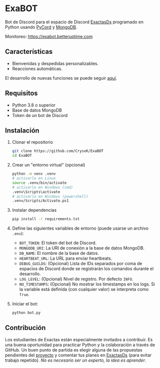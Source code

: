 # ExaBOT

Bot de Discord para el espacio de Discord [ExactasDs](https://dsc.gg/exactasds)
programado en Python usando
[PyCord](https://github.com/Pycord-Development/pycord) y
[MongoDB](https://www.mongodb.com/).

Monitoreo: <https://exabot.betteruptime.com>

## Características

- Bienvenidas y despedidas personalizables.
- Reacciones automáticas.

El desarrollo de nuevas funciones se puede seguir [aquí](https://github.com/users/CrysoK/projects/2).

## Requisitos

- Python 3.8 o superior
- Base de datos MongoDB
- Token de un bot de Discord

## Instalación

1. Clonar el repositorio

    ```bash
    git clone https://github.com/CrysoK/ExaBOT
    cd ExaBOT

2. Crear un "entorno virtual" (opcional)

    ```bash
    python -m venv .venv
    # activarlo en Linux
    source .venv/bin/activate
    # activarlo en Windows (cmd)
    .venv\Scripts\activate
    # activarlo en Windows (powershell)
    .venv/Scripts/Activate.ps1
    ```

3. Instalar dependencias

    ```bash
    pip install -r requirements.txt
    ```

4. Define las siguientes variables de entorno (puede usarse un archivo `.env`):
    - `BOT_TOKEN`: El token del bot de Discord.
    - `MONGODB_URI`: La URI de conexión a la base de datos MongoDB.
    - `DB_NAME`: El nombre de la base de datos.
    - `HEARTBEAT_URL`: La URL para enviar heartbeats.
    - `DEBUG_GUILDS`: (Opcional) Lista de IDs separados por coma de espacios de
      Discord donde se registrarán los comandos durante el desarrollo.
    - `LOG_LEVEL`: (Opcional) Nivel de registro. Por defecto `INFO`.
    - `NO_TIMESTAMPS`: (Opcional) No mostrar los timestamps en los logs. Si la
      variable está definida (con cualquier valor) se interpreta como `True`.

5. Iniciar el bot:

    ```bash
    python bot.py
    ```

## Contribución

Los estudiantes de Exactas están especialmente invitados a contribuir. Es una
buena oportunidad para practicar Python y la colaboración a través de GitHub. Un
buen punto de partida es elegir alguna de las propuestas pendientes del
[proyecto](https://github.com/users/CrysoK/projects/2) y comentar tus planes en
[ExactasDs](https://dsc.gg/exactasds) (para evitar trabajo repetido). *No es
necesario ser un experto, la idea es aprender*.

